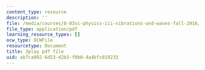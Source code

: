 ```yaml
---
content_type: resource
description: ''
file: /media/courses/8-03sc-physics-iii-vibrations-and-waves-fall-2016/ab7ca9026d53d2b3f0b04a4bfc019233_BX4QPdP7fT8.pdf
file_type: application/pdf
learning_resource_types: []
ocw_type: OCWFile
resourcetype: Document
title: 3play pdf file
uid: ab7ca902-6d53-d2b3-f0b0-4a4bfc019233
---
```

